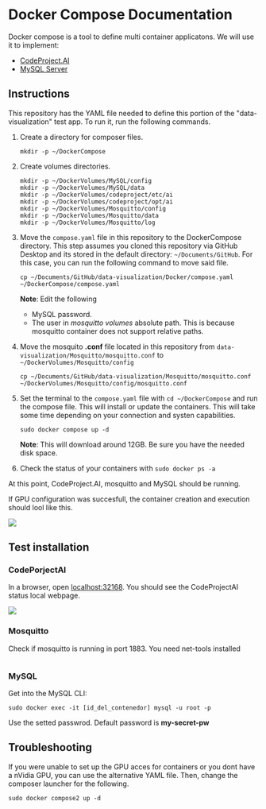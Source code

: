 # Docker Compose Documentation

Docker compose is a tool to define multi container applicatons. We will use it to implement:

- [CodeProject.AI](https://www.codeproject.com/Articles/5322557/CodeProject-AI-Server-AI-the-easy-way)
- [MySQL Server](https://ubuntu.com/server/docs/databases-mysql)

## Instructions

This repository has the YAML file needed to define this portion of the "data-visualization" test app. To run it, run the following commands.

1. Create a directory for composer files.
    ```
    mkdir -p ~/DockerCompose
    ```
2. Create volumes directories.
    ```
    mkdir -p ~/DockerVolumes/MySQL/config
    mkdir -p ~/DockerVolumes/MySQL/data
    mkdir -p ~/DockerVolumes/codeproject/etc/ai
    mkdir -p ~/DockerVolumes/codeproject/opt/ai
    mkdir -p ~/DockerVolumes/Mosquitto/config
    mkdir -p ~/DockerVolumes/Mosquitto/data
    mkdir -p ~/DockerVolumes/Mosquitto/log
    ```
3. Move the ```compose.yaml``` file in this repository to the DockerCompose directory. This step assumes you cloned this repository via GitHub Desktop and its stored in the default directory: ```~/Documents/GitHub```. For this case, you can run the following command to move said file.

    ```
    cp ~/Documents/GitHub/data-visualization/Docker/compose.yaml ~/DockerCompose/compose.yaml
    ```
    **Note**: Edit the following
    - MySQL password.
    - The user in *mosquitto volumes* absolute path. This is because mosquitto container does not support relative paths.
4. Move the mosquito **.conf** file located in this repository from ```data-visualization/Mosquitto/mosquitto.conf``` to ```~/DockerVolumes/Mosquitto/config```
    ```
    cp ~/Documents/GitHub/data-visualization/Mosquitto/mosquitto.conf ~/DockerVolumes/Mosquitto/config/mosquitto.conf
    ```
5. Set the terminal to the ```compose.yaml``` file with ```cd ~/DockerCompose``` and run the compose file. This will install or update the containers. This will take some time depending on your connection and systen capabilities.
    ```
    sudo docker compose up -d
    ```
    **Note**: This will download around 12GB. Be sure you have the needed disk space.
6. Check the status of your containers with ```sudo docker ps -a```

At this point, CodeProject.AI, mosquitto and MySQL should be running.

If GPU configuration was succesfull, the container creation and execution should lool like this.

![](https://github.com/hugoescalpelo/data-visualization/blob/main/Images/Screenshot%20from%202023-10-06%2020-44-59.png?raw=true)

## Test installation

### CodePorjectAI
In a browser, open [localhost:32168](http://localhost:32168/). You should see the CodeProjectAI status local webpage.

![](https://github.com/hugoescalpelo/data-visualization/blob/main/Images/Screenshot%20from%202023-10-06%2002-07-28.png?raw=true)

### Mosquitto

Check if mosquitto is running in port 1883. You need net-tools installed
```

```
### MySQL

Get into the MySQL CLI:
```
sudo docker exec -it [id_del_contenedor] mysql -u root -p
```
Use the setted passwrod. Default password is **my-secret-pw**


## Troubleshooting

If you were unable to set up the GPU acces for containers or you dont have a nVidia GPU, you can use the alternative YAML file. Then, change the composer launcher for the following.

```
sudo docker compose2 up -d
```